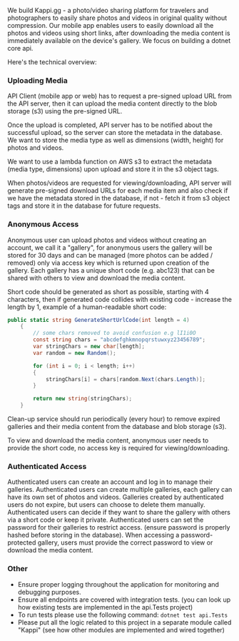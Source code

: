 We build Kappi.gg - a photo/video sharing platform for travelers and photographers to easily share photos and videos in original quality without compression.
Our mobile app enables users to easily download all the photos and videos using short links, after downloading the media content is immediately available on the device's gallery.
We focus on building a dotnet core api.

Here's the technical overview:

### Uploading Media

API Client (mobile app or web) has to request a pre-signed upload URL from the API server, then it can upload the media content directly to the blob storage (s3) using the pre-signed URL.

Once the upload is completed, API server has to be notified about the successful upload, so the server can store the metadata in the database. We want to store the media type as well as dimensions (width, height) for photos and videos.

We want to use a lambda function on AWS s3 to extract the metadata (media type, dimensions) upon upload and store it in the s3 object tags.

When photos/videos are requested for viewing/downloading, API server will generate pre-signed download URLs for each media item and also check if we have the metadata stored in the database, if not - fetch it from s3 object tags and store it in the database for future requests.

### Anonymous Access

Anonymous user can upload photos and videos without creating an account, we call it a "gallery", for anonymous users the gallery will be stored for 30 days and can be managed (more photos can be added / removed) only via access key which is returned upon creation of the gallery.
Each gallery has a unique short code (e.g. abc123) that can be shared with others to view and download the media content.

Short code should be generated as short as possible, starting with 4 characters, then if generated code collides with existing code - increase the length by 1, example of a human-readable short code:

```csharp
public static string GenerateShortUrlCode(int length = 4)
    {
        // some chars removed to avoid confusion e.g lI1i0O
        const string chars = "abcdefghkmnopqrstuwxyz23456789";
        var stringChars = new char[length];
        var random = new Random();

        for (int i = 0; i < length; i++)
        {
            stringChars[i] = chars[random.Next(chars.Length)];
        }

        return new string(stringChars);
    }
```

Clean-up service should run periodically (every hour) to remove expired galleries and their media content from the database and blob storage (s3).

To view and download the media content, anonymous user needs to provide the short code, no access key is required for viewing/downloading.

### Authenticated Access

Authenticated users can create an account and log in to manage their galleries.
Authenticated users can create multiple galleries, each gallery can have its own set of photos and videos.
Galleries created by authenticated users do not expire, but users can choose to delete them manually.
Authenticated users can decide if they want to share the gallery with others via a short code or keep it private.
Authenticated users can set the password for their galleries to restrict access. (ensure password is properly hashed before storing in the database).
When accessing a password-protected gallery, users must provide the correct password to view or download the media content.

### Other

- Ensure proper logging throughout the application for monitoring and debugging purposes.
- Ensure all endpoints are covered with integration tests. (you can look up how existing tests are implemented in the api.Tests project)
- To run tests please use the following command: `dotnet test api.Tests`
- Please put all the logic related to this project in a separate module called "Kappi" (see how other modules are implemented and wired together)